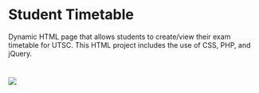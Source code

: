 # Student Timetable 

Dynamic HTML page that allows students to create/view their exam timetable for UTSC. This HTML project includes the use of CSS, PHP, and jQuery.   


#
<img src="https://raw.githubusercontent.com/zaind6/University-Exam-Timetable/master/timetable.png">